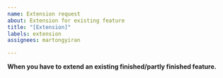 ```yaml
---
name: Extension request
about: Extension for existing feature
title: "[Extension]"
labels: extension
assignees: martongyiran

---
```


**When you have to extend an existing finished/partly finished feature.**
